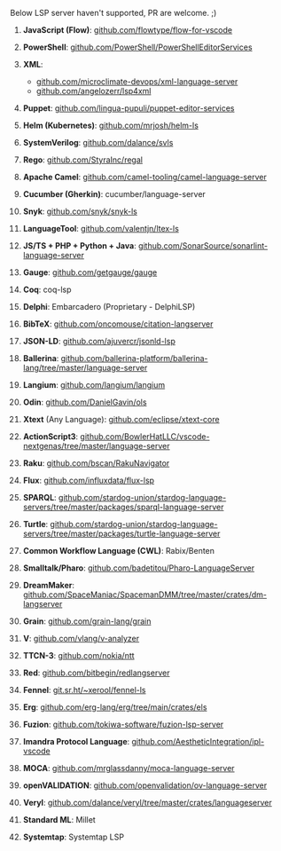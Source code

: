 Below LSP server haven't supported, PR are welcome. ;)

1. **JavaScript (Flow)**: [github.com/flowtype/flow-for-vscode](https://github.com/flowtype/flow-for-vscode)

2. **PowerShell**: [github.com/PowerShell/PowerShellEditorServices](https://github.com/PowerShell/PowerShellEditorServices)

4. **XML**: 
   - [github.com/microclimate-devops/xml-language-server](https://github.com/microclimate-devops/xml-language-server)
   - [github.com/angelozerr/lsp4xml](https://github.com/angelozerr/lsp4xml)

5. **Puppet**: [github.com/lingua-pupuli/puppet-editor-services](https://github.com/lingua-pupuli/puppet-editor-services)

7. **Helm (Kubernetes)**: [github.com/mrjosh/helm-ls](https://github.com/mrjosh/helm-ls)

9. **SystemVerilog**: [github.com/dalance/svls](https://github.com/dalance/svls)

10. **Rego**: [github.com/StyraInc/regal](https://github.com/StyraInc/regal)

11. **Apache Camel**: [github.com/camel-tooling/camel-language-server](https://github.com/camel-tooling/camel-language-server)

12. **Cucumber (Gherkin)**: cucumber/language-server

13. **Snyk**: [github.com/snyk/snyk-ls](https://github.com/snyk/snyk-ls)

14. **LanguageTool**: [github.com/valentjn/ltex-ls](https://github.com/valentjn/ltex-ls)

15. **JS/TS + PHP + Python + Java**: [github.com/SonarSource/sonarlint-language-server](https://github.com/SonarSource/sonarlint-language-server)

16. **Gauge**: [github.com/getgauge/gauge](https://github.com/getgauge/gauge)

17. **Coq**: coq-lsp

18. **Delphi**: Embarcadero (Proprietary - DelphiLSP)

19. **BibTeX**: [github.com/oncomouse/citation-langserver](https://github.com/oncomouse/citation-langserver)

20. **JSON-LD**: [github.com/ajuvercr/jsonld-lsp](https://github.com/ajuvercr/jsonld-lsp)

21. **Ballerina**: [github.com/ballerina-platform/ballerina-lang/tree/master/language-server](https://github.com/ballerina-platform/ballerina-lang/tree/master/language-server)

22. **Langium**: [github.com/langium/langium](https://github.com/langium/langium)

23. **Odin**: [github.com/DanielGavin/ols](https://github.com/DanielGavin/ols)

24. **Xtext** (Any Language): [github.com/eclipse/xtext-core](https://github.com/eclipse/xtext-core)

25. **ActionScript3**: [github.com/BowlerHatLLC/vscode-nextgenas/tree/master/language-server](https://github.com/BowlerHatLLC/vscode-nextgenas/tree/master/language-server)

26. **Raku**: [github.com/bscan/RakuNavigator](https://github.com/bscan/RakuNavigator)

27. **Flux**: [github.com/influxdata/flux-lsp](https://github.com/influxdata/flux-lsp)

28. **SPARQL**: [github.com/stardog-union/stardog-language-servers/tree/master/packages/sparql-language-server](https://github.com/stardog-union/stardog-language-servers/tree/master/packages/sparql-language-server)

29. **Turtle**: [github.com/stardog-union/stardog-language-servers/tree/master/packages/turtle-language-server](https://github.com/stardog-union/stardog-language-servers/tree/master/packages/turtle-language-server)

30. **Common Workflow Language (CWL)**: Rabix/Benten

31. **Smalltalk/Pharo**: [github.com/badetitou/Pharo-LanguageServer](https://github.com/badetitou/Pharo-LanguageServer)

32. **DreamMaker**: [github.com/SpaceManiac/SpacemanDMM/tree/master/crates/dm-langserver](https://github.com/SpaceManiac/SpacemanDMM/tree/master/crates/dm-langserver)

33. **Grain**: [github.com/grain-lang/grain](https://github.com/grain-lang/grain)

34. **V**: [github.com/vlang/v-analyzer](https://github.com/vlang/v-analyzer)

35. **TTCN-3**: [github.com/nokia/ntt](https://github.com/nokia/ntt)

37. **Red**: [github.com/bitbegin/redlangserver](https://github.com/bitbegin/redlangserver)

38. **Fennel**: [git.sr.ht/~xerool/fennel-ls](https://git.sr.ht/~xerool/fennel-ls)

39. **Erg**: [github.com/erg-lang/erg/tree/main/crates/els](https://github.com/erg-lang/erg/tree/main/crates/els)

40. **Fuzion**: [github.com/tokiwa-software/fuzion-lsp-server](https://github.com/tokiwa-software/fuzion-lsp-server)

41. **Imandra Protocol Language**: [github.com/AestheticIntegration/ipl-vscode](https://github.com/AestheticIntegration/ipl-vscode)

42. **MOCA**: [github.com/mrglassdanny/moca-language-server](https://github.com/mrglassdanny/moca-language-server)

43. **openVALIDATION**: [github.com/openvalidation/ov-language-server](https://github.com/openvalidation/ov-language-server)

44. **Veryl**: [github.com/dalance/veryl/tree/master/crates/languageserver](https://github.com/dalance/veryl/tree/master/crates/languageserver)

45. **Standard ML**: Millet

46. **Systemtap**: Systemtap LSP
